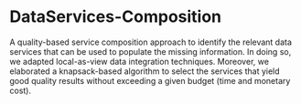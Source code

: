 # DataServices-Composition
A quality-based service composition approach to identify the relevant data services that can be used to populate the missing information. In doing so, we adapted local-as-view data integration techniques. Moreover, we elaborated a knapsack-based algorithm to select the services that yield good quality results without exceeding a given budget (time and monetary cost).
